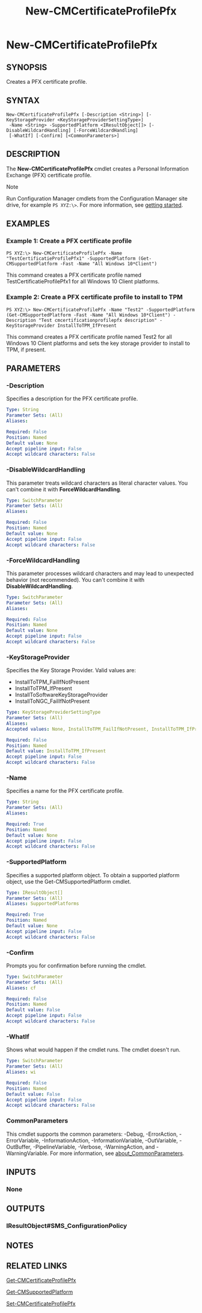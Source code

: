 ﻿---
description: Creates a PFX certificate profile.
external help file: AdminUI.PS.dll-Help.xml
Module Name: ConfigurationManager
ms.date: 05/05/2019
schema: 2.0.0
title: New-CMCertificateProfilePfx
---

# New-CMCertificateProfilePfx

## SYNOPSIS
Creates a PFX certificate profile.

## SYNTAX

```
New-CMCertificateProfilePfx [-Description <String>] [-KeyStorageProvider <KeyStorageProviderSettingType>]
 -Name <String> -SupportedPlatform <IResultObject[]> [-DisableWildcardHandling] [-ForceWildcardHandling]
 [-WhatIf] [-Confirm] [<CommonParameters>]
```

## DESCRIPTION
The **New-CMCertificateProfilePfx** cmdlet creates a Personal Information Exchange (PFX) certificate profile.

> [!NOTE]
> Run Configuration Manager cmdlets from the Configuration Manager site drive, for example `PS XYZ:\>`. For more information, see [getting started](/powershell/sccm/overview).

## EXAMPLES

### Example 1: Create a PFX certificate profile
```
PS XYZ:\> New-CMCertificateProfilePfx -Name "TestCertificatieProfilePfx1" -SupportedPlatform (Get-CMSupportedPlatform -Fast -Name "All Windows 10*Client")
```

This command creates a PFX certificate profile named TestCertificatieProfilePfx1 for all Windows 10 Client platforms.

### Example 2: Create a PFX certificate profile to install to TPM
```
PS XYZ:\> New-CMCertificateProfilePfx -Name "Test2" -SupportedPlatform (Get-CMSupportedPlatform -Fast -Name "All Windows 10*Client") -Description "Test cmcertificationprofilepfx description" -KeyStorageProvider InstallToTPM_IfPresent
```

This command creates a PFX certificate profile named Test2 for all Windows 10 Client platforms and sets the key storage provider to install to TPM, if present.

## PARAMETERS

### -Description
Specifies a description for the PFX certificate profile.

```yaml
Type: String
Parameter Sets: (All)
Aliases:

Required: False
Position: Named
Default value: None
Accept pipeline input: False
Accept wildcard characters: False
```

### -DisableWildcardHandling

This parameter treats wildcard characters as literal character values. You can't combine it with **ForceWildcardHandling**.

```yaml
Type: SwitchParameter
Parameter Sets: (All)
Aliases:

Required: False
Position: Named
Default value: None
Accept pipeline input: False
Accept wildcard characters: False
```

### -ForceWildcardHandling

This parameter processes wildcard characters and may lead to unexpected behavior (not recommended). You can't combine it with **DisableWildcardHandling**.

```yaml
Type: SwitchParameter
Parameter Sets: (All)
Aliases:

Required: False
Position: Named
Default value: None
Accept pipeline input: False
Accept wildcard characters: False
```

### -KeyStorageProvider
Specifies the Key Storage Provider.
Valid values are:

- InstallToTPM_FailIfNotPresent
- InstallToTPM_IfPresent
- InstallToSoftwareKeyStorageProvider
- InstallToNGC_FailIfNotPresent

```yaml
Type: KeyStorageProviderSettingType
Parameter Sets: (All)
Aliases:
Accepted values: None, InstallToTPM_FailIfNotPresent, InstallToTPM_IfPresent, InstallToSoftwareKeyStorageProvider, InstallToNGC_FailIfNotPresent

Required: False
Position: Named
Default value: InstallToTPM_IfPresent
Accept pipeline input: False
Accept wildcard characters: False
```

### -Name
Specifies a name for the PFX certificate profile.

```yaml
Type: String
Parameter Sets: (All)
Aliases:

Required: True
Position: Named
Default value: None
Accept pipeline input: False
Accept wildcard characters: False
```

### -SupportedPlatform
Specifies a supported platform object.
To obtain a supported platform object, use the Get-CMSupportedPlatform cmdlet.

```yaml
Type: IResultObject[]
Parameter Sets: (All)
Aliases: SupportedPlatforms

Required: True
Position: Named
Default value: None
Accept pipeline input: False
Accept wildcard characters: False
```

### -Confirm
Prompts you for confirmation before running the cmdlet.

```yaml
Type: SwitchParameter
Parameter Sets: (All)
Aliases: cf

Required: False
Position: Named
Default value: False
Accept pipeline input: False
Accept wildcard characters: False
```

### -WhatIf

Shows what would happen if the cmdlet runs. The cmdlet doesn't run.

```yaml
Type: SwitchParameter
Parameter Sets: (All)
Aliases: wi

Required: False
Position: Named
Default value: False
Accept pipeline input: False
Accept wildcard characters: False
```

### CommonParameters
This cmdlet supports the common parameters: -Debug, -ErrorAction, -ErrorVariable, -InformationAction, -InformationVariable, -OutVariable, -OutBuffer, -PipelineVariable, -Verbose, -WarningAction, and -WarningVariable. For more information, see [about_CommonParameters](http://go.microsoft.com/fwlink/?LinkID=113216).

## INPUTS

### None

## OUTPUTS

### IResultObject#SMS_ConfigurationPolicy

## NOTES

## RELATED LINKS

[Get-CMCertificateProfilePfx](Get-CMCertificateProfilePfx.md)

[Get-CMSupportedPlatform](Get-CMSupportedPlatform.md)

[Set-CMCertificateProfilePfx](Set-CMCertificateProfilePfx.md)
